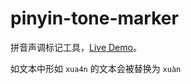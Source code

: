 # pinyin-tone-marker

拼音声调标记工具，[Live Demo](https://memset0.github.io/naive-toys/pinyin-tone-marker/app.html)。

如文本中形如 `xua4n` 的文本会被替换为 `xuàn`
